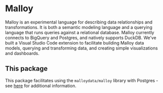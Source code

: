 # Malloy

Malloy is an experimental language for describing data relationships and transformations. It is both a semantic modeling language and a querying language that runs queries against a relational database. Malloy currently connects to BigQuery and Postgres, and natively supports DuckDB. We've built a Visual Studio Code extension to facilitate building Malloy data models, querying and transforming data, and creating simple visualizations and dashboards.

## This package

This package facilitates using the `malloydata/malloy` library with Postgres - see [here](https://github.com/malloydata/malloy/blob/main/packages/malloy/README.md) for additional information.
